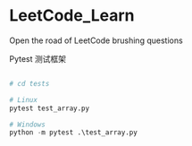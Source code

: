# LeetCode_Learn
Open the road of LeetCode brushing questions


Pytest 测试框架

```python

# cd tests

# Linux
pytest test_array.py 

# Windows
python -m pytest .\test_array.py 
```
